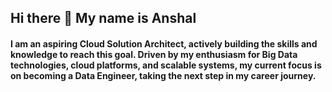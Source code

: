 ## Hi there 👋 My name is Anshal

#### I am an aspiring Cloud Solution Architect, actively building the skills and knowledge to reach this goal. Driven by my enthusiasm for Big Data technologies, cloud platforms, and scalable systems, my current focus is on becoming a Data Engineer, taking the next step in my career journey.

<!--
**anshalchopra/anshalchopra** is a ✨ _special_ ✨ repository because its `README.md` (this file) appears on your GitHub profile.

Here are some ideas to get you started:

- 🔭 I’m currently working on ...
- 🌱 I’m currently learning ...
- 👯 I’m looking to collaborate on ...
- 🤔 I’m looking for help with ...
- 💬 Ask me about ...
- 📫 How to reach me: ...
- 😄 Pronouns: ...
- ⚡ Fun fact: ...
-->
